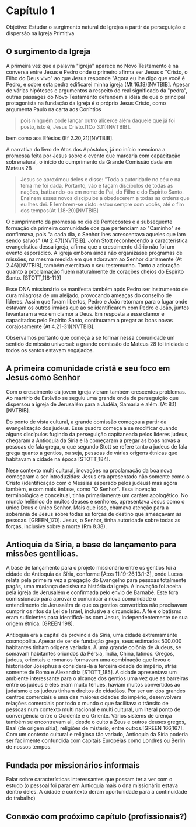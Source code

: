 # Capítulo 1

Objetivo: Estudar o surgimento natural de Igrejas a partir da perseguição e dispersão na Igreja Primitiva
## O surgimento da Igreja

A primeira vez que a palavra "igreja" aparece no Novo Testamento é na conversa entre Jesus e Pedro onde o primeiro afirma ser Jesus o "Cristo, o Filho do Deus vivo" ao que Jesus responde "Agora eu lhe digo que você é Pedro, e sobre esta pedra edificarei minha igreja (Mt 16.18)[NVTBIB]. Apesar de várias hipóteses e argumentos a respeito do real significado da "pedra", outras passages do Novo Testamento defendem a idéia de que o principal protagonista na fundação da Igreja é o próprio Jesus Cristo, como argumenta Paulo na carta aos Coríntios
> pois ninguém pode lançar outro alicerce além daquele que já foi posto, isto é, Jesus Cristo.(1Co 3.11)[NVTBIB].

bem como aos Efésios (Ef 2.20,21)[NVTBIB]. 

A narrativa do livro de Atos dos Apóstolos, já no início menciona a promessa feita por Jesus sobre o evento que marcaria com capacitação sobrenatural, o início do cumprimento da Grande Comissão dada em Mateus 28
> Jesus se aproximou deles e disse: "Toda a autoridade no céu e na terra me foi dada. Portanto, vão e façam discípulos de todas as nações, batizando-os em nome do Pai, do Filho e do Espírito Santo. Ensinem esses novos discípulos a obedecerem a todas as ordens que eu lhes dei. E lembrem-se disto: estou sempre com vocês, até o fim dos tempos(At 1.18-20)[NVTBIB]

O cumprimento da promessa no dia de Pentecostes e a subsequente formação da primeira comunidade dos que pertenciam ao "Caminho" se confirmava, pois "a cada dia, o Senhor lhes acrescentava aqueles que iam sendo salvos" (At 2.47)[NVTBIB]. John Stott reconhecendo a característica evangelística dessa igreja, afirma que o crescimento diário não foi um evento esporádico. A igreja embora ainda não organizasse programas de missões, na mesma medida em que adoravam ao Senhor diariamente (At 2.46)[NVTBIB], também exercitava o seu testemunho. Tanto a adoração quanto a proclamação fluem naturalmente de corações cheios do Espírito Santo. [STOTT,118-119]

Esse DNA missionário se manifesta também após Pedro ser instrumento de cura milagrosa de um aleijado, provocando ameaças do conselho de líderes. Assim que foram libertos, Pedro e João retornam para o lugar onde estavam os outros irmãos que ao se identificarem com Pedro e João, juntos levantaram a voz em clamor a Deus. Em resposta a esse clamor e capacitados pelo Espírito Santo, continuaram a pregar as boas novas corajosamente (At 4.21-31)[NVTBIB].

Observamos portanto que começa a se formar nessa comunidade um sentido de missão universal: a grande comissão de Mateus 28 foi iniciada e todos os santos estavam engajados.
## A primeira comunidade cristã e seu foco em Jesus como Senhor

Com o crescimento da jovem igreja vieram também crescentes problemas. Ao martírio de Estêvão se seguiu uma grande onda de perseguição que dispersou a igreja de Jerusalém para a Judéia, Samaria e além. (At 8.1)[NVTBIB].

Do ponto de vista cultural, a grande comissão começou a partir da evangelização dos judeus. Esse quadro começa a se modificar quando alguns discípulos fugindo da perseguição capitaneada pelos líderes judeus, chegaram a Antioquia da Síria e lá começaram a pregar as boas novas a pessoas de fala grega, o que segundo Stott se refere tanto a judeus de fala grega quanto a gentios, ou seja, pessoas de várias origens étnicas que habitavam a cidade na época [STOTT_184].

Nese contexto multi cultural, inovações na proclamação da boa nova começaram a ser introduzidas: Jesus era apresentado não somente como o Cristo (identificação com o Messias esperado pelos judeus) mas agora também, e com mais ênfase, como "O Senhor". Essa inovação terminológica e conceitual, tinha primariamente um caráter apologético. No mundo helênico de muitos deuses e senhores, apresentava Jesus como o único Deus e único Senhor. Mais que isso, chamava atenção para a soberania de Jesus sobre todas as forças de destino que ameaçavam as pessoas. [GREEN_170]. Jesus, o Senhor, tinha autoridade sobre todas as forças, inclusive sobre a morte (Rm 8.38).

## Antioquia da Síria, a base de lançamento para missões gentílicas.

A base de lançamento para o projeto missionário entre os gentios foi a cidade de Antioquia da Síria, conforme [Atos 11:19-26,13:1-3], onde Lucas relata pela primeira vez a pregação do Evangelho para pessoas totalmente pagãs, uma mudança decisiva na história da igreja. A inovação foi aceita pela igreja de Jerusalém e confirmada pelo envio de Barnabé. Este fora comissionado para aprovar e comunicar à nova comunidade o entendimento de Jerusalém de que os gentios convertidos não precisavam cumprir os ritos da Lei de Israel, inclusive a circuncisão. A fé e o batismo eram suficientes para identificá-los com Jesus, independentemente de sua origem étnica. [GREEN 198].

Antioquia era a capital da província da Síria, uma cidade extremamente cosmopolita. Apesar de ser de fundação grega, seus estimados 500.000 habitantes tinham origens variadas. A uma grande colônia de Judeus, se somavam habitantes oriundos da Pérsia, Índia, China, latinos. Gregos, judeus, orientais e romanos formavam uma combinação que levou o historiador Josephus a considerá-la a terceira cidade do império, atrás somente de Roma e Alexandria [STOTT_185]. A cidade apresentava um ambiente interessante para o alcançe dos gentios uma vez que as barreiras entre os judeus e eles eram muito tênues, haviam muitos convertidos ao judaísmo e os judeus tinham direitos de cidadãos. Por ser um dos grandes centros comerciais e uma das maiores cidades do império, desenvolvera relações comerciais por todo o mundo o que facilitava o trânsito de pessoas num contexto multi nacional e multi cultural, um literal ponto de convergência entre o Ocidente e o Oriente. Vários sistems de crença também se encontravam ali, desde o culto a Zeus e outros deuses gregos, Baal (de origem síria), religiões de mistério, entre outros.[GREEN 166,167]. Com um contexto cultural e religioso tão variado, Antioquia da Síria poderia ser facilmente  confundida com capitais Européias como Londres ou Berlin de nossos tempos.

## Fundada por missionários informais

Falar sobre características interessantes que possam ter a ver com o estudo
(o pessoal foi parar em Antioquia mais o dna missionário estava dentro deles. A cidade e contexto deram oportunidade para a continuidade do trabalho)

## Conexão com proóximo capítulo (profissionais?)
